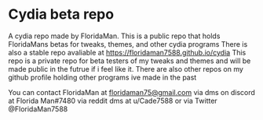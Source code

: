# Cydia beta repo
A cydia repo made by FloridaMan.
This is a public repo that holds FloridaMans betas for tweaks, themes, and other cydia programs
There is also a stable repo avaliable at https://floridaman7588.github.io/cydia
This repo is a private repo for beta testers of my tweaks and themes and will be made public in the futrue if i feel like it.
There are also other repos on my github profile holding other programs ive made in the past



You can contact FloridaMan at floridaman75@gmail.com
via dms on discord at Florida Man#7480
via reddit dms at u/Cade7588
or via Twitter @FloridaMan7588
